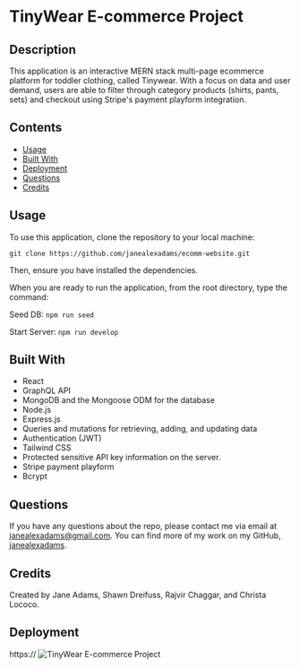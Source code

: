 # TinyWear E-commerce Project

## Description
This application is an interactive MERN stack multi-page ecommerce platform for toddler clothing, called Tinywear. With a focus on data and user demand, users are able to filter through category products (shirts, pants, sets) and checkout using Stripe's payment playform integration. 

## Contents
- [Usage](#usage)
- [Built With](#built-with)
- [Deployment](#deployment)
- [Questions](#questions)
- [Credits](#credits)

## Usage
To use this application, clone the repository to your local machine:
```
git clone https://github.com/janealexadams/ecomm-website.git
```

Then, ensure you have installed the dependencies.

When you are ready to run the application, from the root directory, type the command:

Seed DB:
`npm run seed`

Start Server:
`npm run develop`

## Built With
- React
- GraphQL API
- MongoDB and the Mongoose ODM for the database
- Node.js 
- Express.js
- Queries and mutations for retrieving, adding, and updating data
- Authentication (JWT)
- Tailwind CSS
- Protected sensitive API key information on the server.
- Stripe payment playform
- Bcrypt

## Questions
If you have any questions about the repo, please contact me via email at janealexadams@gmail.com. You can find more of my work on my GitHub, [janealexadams](https://github.com/janealexadams).

## Credits
Created by Jane Adams, Shawn Dreifuss, Rajvir Chaggar, and Christa Lococo.

## Deployment
https://
![TinyWear E-commerce Project](assets/tech-blog.gif)


